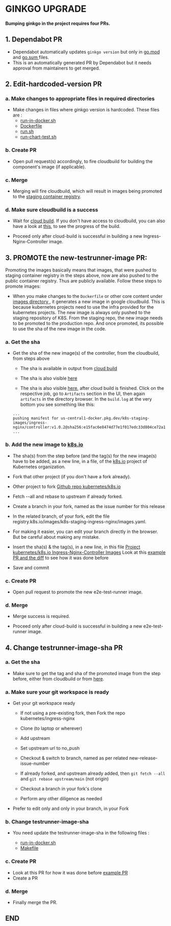 # GINKGO UPGRADE

#### Bumping ginkgo in the project requires four PRs.

## 1. Dependabot PR

- Dependabot automatically updates `ginkgo version` but only in [go.mod ](go.mod) and [go.sum ](go.sum) files.
- This is an automatically generated PR by Dependabot but it needs approval from maintainers to get merged.

## 2. Edit-hardcoded-version PR

### a. Make changes to appropriate files in required directories

- Make changes in files where ginkgo version is hardcoded. These files are :
    - [run-in-docker.sh ](build/run-in-docker.sh)
    - [Dockerfile ](images/test-runner/rootfs/Dockerfile)
    - [run.sh ](test/e2e/run.sh)
    - [run-chart-test.sh ](test/e2e/run-chart-test.sh)

### b. Create PR

- Open pull request(s) accordingly, to fire cloudbuild for building the component's image (if applicable).

### c. Merge

- Merging will fire cloudbuild, which will result in images being promoted to the  [staging container registry](https://console.cloud.google.com/gcr/images/k8s-staging-ingress-nginx).

### d. Make sure cloudbuild is a success

- Wait for [cloud build](https://console.cloud.google.com/cloud-build/builds?project=k8s-staging-ingress-nginx). If you don't have access to cloudbuild, you can also have a look at [this](https://prow.k8s.io/?repo=kubernetes%2Fingress-nginx&job=post-*), to see the progress of the build.

- Proceed only after cloud-build is successful in building a new Ingress-Nginx-Controller image.


## 3. PROMOTE the new-testrunner-image PR:

Promoting the images basically means that images, that were pushed to staging container registry in the steps above, now are also pushed to the public container registry. Thus are publicly available. Follow these steps to promote images:
- When you make changes to the `Dockerfile` or other core content under [images directory ](images), it generates a new image in google cloudbuild. This is because kubernetes projects need to use the infra provided for the kubernetes projects. The new image is always only pushed to the staging repository of K8S. From the staging repo, the new image needs to be promoted to the production repo. And once promoted, its possible to  use the sha of the new image in the code.

### a. Get the sha

- Get the sha of the new image(s) of the controller, from the cloudbuild, from steps above

    - The sha is available in output from [cloud build](https://console.cloud.google.com/cloud-build/builds?project=k8s-staging-ingress-nginx)

    - The sha is also visible [here](https://console.cloud.google.com/gcr/images/k8s-staging-ingress-nginx/global/e2e-test-runner)

    - The sha is also visible [here]((https://prow.k8s.io/?repo=kubernetes%2Fingress-nginx&job=post-*)), after cloud build is finished. Click on the respective job, go to `Artifacts` section in the UI, then again `artifacts` in the directory browser. In the `build.log` at the very bottom you see something like this:

  ```
  ...
  pushing manifest for us-central1-docker.pkg.dev/k8s-staging-images/ingress-nginx/controller:v1.0.2@sha256:e15fac6e8474d77e1f017edc33d804ce72a184e3c0a30963b2a0d7f0b89f6b16
  ...
  ```

### b. Add the new image to [k8s.io](http://github.com/kubernetes/k8s.io)

- The sha(s) from the step before (and the tag(s) for the new image(s) have to be added, as a new line, in a file, of the [k8s.io](http://github.com/kubernetes/k8s.io) project of Kubernetes organization.

- Fork that other project (if you don't have a fork already).

- Other project to fork  [Github repo kubernetes/k8s.io](http://github.com/kubernetes/k8s.io)

- Fetch --all and rebase to upstream if already forked.

- Create a branch in your fork, named as the issue number for this release

- In the related branch, of your fork, edit the file registry.k8s.io/images/k8s-staging-ingress-nginx/images.yaml.

- For making it easier, you can edit your branch directly in the browser. But be careful about making any mistake.

- Insert the sha(s) & the tag(s), in a new line, in this file [Project kubernetes/k8s.io Ingress-Nginx-Controller Images](https://github.com/kubernetes/k8s.io/blob/main/registry.k8s.io/images/k8s-staging-ingress-nginx/images.yaml)  Look at this [example PR and the diff](https://github.com/kubernetes/k8s.io/pull/4499) to see how it was done before

- Save and commit

### c. Create PR

- Open pull request to promote the new e2e-test-runner image.

### d. Merge

- Merge success is required.

- Proceed only after cloud-build is successful in building a new e2e-test-runner image.


## 4. Change testrunner-image-sha PR

### a. Get the sha

- Make sure to get the tag and sha of the promoted image from the step before, either from cloudbuild or from [here](https://console.cloud.google.com/gcr/images/k8s-artifacts-prod/us/ingress-nginx/e2e-test-runner).

### a. Make sure your git workspace is ready

- Get your git workspace ready

    - If not using a pre-existing fork, then Fork the repo kubernetes/ingress-nginx

    - Clone (to laptop or wherever)

    - Add upstream

    - Set upstream url to no_push

    - Checkout & switch to branch, named as per related new-release-issue-number

    - If already forked, and upstream already added, then `git fetch --all` and `git rebase upstream/main` (not  origin)

    - Checkout a branch in your fork's clone

    - Perform any other diligence as needed

- Prefer to edit only and only in your branch, in your Fork

### b. Change testrunner-image-sha

- You need update the testrunner-image-sha in the following files :

    - [run-in-docker.sh](https://github.com/kubernetes/ingress-nginx/blob/main/build/run-in-docker.sh#L41)
    - [Makefile](https://github.com/kubernetes/ingress-nginx/blob/main/test/e2e-image/Makefile#L3)

### c. Create PR

- Look at this PR for how it was done before [example PR](https://github.com/kubernetes/ingress-nginx/pull/9444)
- Create a PR

### d. Merge

- Finally merge the PR.

## END ##
